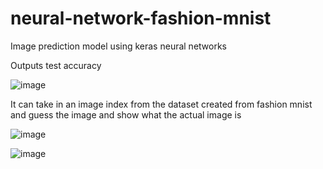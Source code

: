 # neural-network-fashion-mnist

Image prediction model using keras neural networks


Outputs test accuracy

![image](https://user-images.githubusercontent.com/109903325/180705154-5a7e6be2-dc82-46bf-b9b8-c88094801278.png)


It can take in an image index from the dataset created from fashion mnist and guess the image
and show what the actual image is

![image](https://user-images.githubusercontent.com/109903325/180705187-990e2454-c230-4b29-a718-0665f6e527d9.png)

![image](https://user-images.githubusercontent.com/109903325/180705199-391454d1-a2bb-4ea8-9e2a-a35cb7b2e7ad.png)
